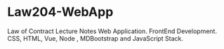 # Law204-WebApp
Law of Contract Lecture Notes Web Application. FrontEnd Development. CSS, HTML, Vue, Node , MDBootstrap and JavaScript Stack. 
